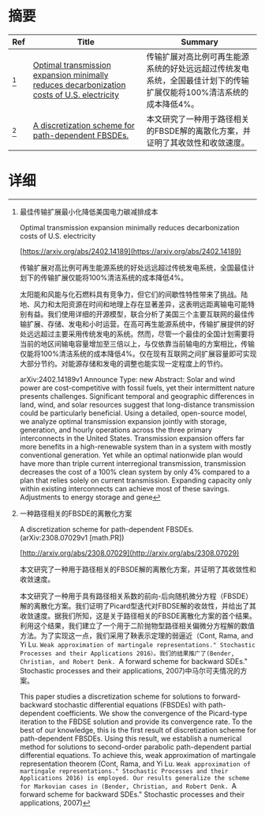 # 摘要

| Ref | Title | Summary |
| --- | --- | --- |
| [^1] | [Optimal transmission expansion minimally reduces decarbonization costs of U.S. electricity](https://arxiv.org/abs/2402.14189) | 传输扩展对高比例可再生能源系统的好处远远超过传统发电系统，全国最佳计划下的传输扩展仅能将100%清洁系统的成本降低4%。 |
| [^2] | [A discretization scheme for path-dependent FBSDEs.](http://arxiv.org/abs/2308.07029) | 本文研究了一种用于路径相关的FBSDE解的离散化方案，并证明了其收敛性和收敛速度。 |

# 详细

[^1]: 最佳传输扩展最小化降低美国电力碳减排成本

    Optimal transmission expansion minimally reduces decarbonization costs of U.S. electricity

    [https://arxiv.org/abs/2402.14189](https://arxiv.org/abs/2402.14189)

    传输扩展对高比例可再生能源系统的好处远远超过传统发电系统，全国最佳计划下的传输扩展仅能将100%清洁系统的成本降低4%。

    

    太阳能和风能与化石燃料具有竞争力，但它们的间歇性特性带来了挑战。陆地、风力和太阳资源在时间和地理上存在显著差异，这表明远距离输电可能特别有益。我们使用详细的开源模型，联合分析了美国三个主要互联网的最佳传输扩展、存储、发电和小时运营。在高可再生能源系统中，传输扩展提供的好处远远超过主要采用传统发电的系统。然而，尽管一个最佳的全国计划需要将当前的地区间输电容量增加至三倍以上，与仅依靠当前输电的方案相比，传输仅能将100%清洁系统的成本降低4%。仅在现有互联网之间扩展容量即可实现大部分节约。对能源存储和发电的调整也能实现一定程度上的节约。

    arXiv:2402.14189v1 Announce Type: new  Abstract: Solar and wind power are cost-competitive with fossil fuels, yet their intermittent nature presents challenges. Significant temporal and geographic differences in land, wind, and solar resources suggest that long-distance transmission could be particularly beneficial. Using a detailed, open-source model, we analyze optimal transmission expansion jointly with storage, generation, and hourly operations across the three primary interconnects in the United States. Transmission expansion offers far more benefits in a high-renewable system than in a system with mostly conventional generation. Yet while an optimal nationwide plan would have more than triple current interregional transmission, transmission decreases the cost of a 100% clean system by only 4% compared to a plan that relies solely on current transmission. Expanding capacity only within existing interconnects can achieve most of these savings. Adjustments to energy storage and gene
    
[^2]: 一种路径相关的FBSDE的离散化方案

    A discretization scheme for path-dependent FBSDEs. (arXiv:2308.07029v1 [math.PR])

    [http://arxiv.org/abs/2308.07029](http://arxiv.org/abs/2308.07029)

    本文研究了一种用于路径相关的FBSDE解的离散化方案，并证明了其收敛性和收敛速度。

    

    本文研究了一种用于具有路径相关系数的前向-后向随机微分方程（FBSDE）解的离散化方案。我们证明了Picard型迭代对FBDSE解的收敛性，并给出了其收敛速度。据我们所知，这是关于路径相关的FBSDE离散化方案的首个结果。利用这个结果，我们建立了一个用于二阶抛物型路径相关偏微分方程解的数值方法。为了实现这一点，我们采用了鞅表示定理的弱逼近（Cont, Rama, and Yi Lu. ``Weak approximation of martingale representations." Stochastic Processes and their Applications 2016）。我们的结果推广了(Bender, Christian, and Robert Denk. ``A forward scheme for backward SDEs." Stochastic processes and their applications, 2007)中马尔可夫情况的方案。

    This paper studies a discretization scheme for solutions to forward-backward stochastic differential equations (FBSDEs) with path-dependent coefficients. We show the convergence of the Picard-type iteration to the FBDSE solution and provide its convergence rate. To the best of our knowledge, this is the first result of discretization scheme for path-dependent FBSDEs. Using this result, we establish a numerical method for solutions to second-order parabolic path-dependent partial differential equations. To achieve this, weak approximation of martingale representation theorem (Cont, Rama, and Yi Lu. ``Weak approximation of martingale representations." Stochastic Processes and their Applications 2016) is employed. Our results generalize the scheme for Markovian cases in (Bender, Christian, and Robert Denk. ``A forward scheme for backward SDEs." Stochastic processes and their applications, 2007)
    

